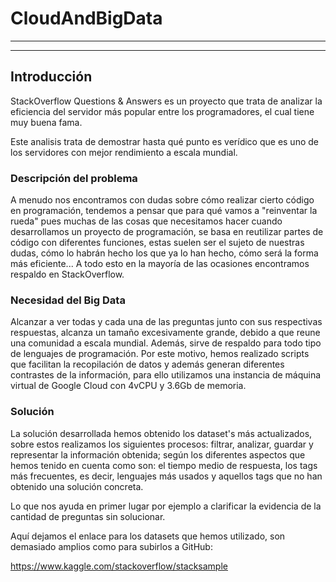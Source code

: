 # CloudAndBigData

___
___

## Introducción

StackOverflow Questions & Answers es un proyecto que trata de analizar la eficiencia del servidor más popular entre los programadores, el cual tiene muy buena fama.

Este analisis trata de demostrar hasta qué punto es verídico que es uno de los servidores con mejor rendimiento a escala mundial.

### Descripción del problema

A menudo nos encontramos con dudas sobre cómo realizar cierto código en programación, tendemos a pensar que para qué vamos a "reinventar la rueda" pues muchas de las cosas que necesitamos hacer cuando desarrollamos un proyecto de programación, se basa en reutilizar partes de código con diferentes funciones, estas suelen ser el sujeto de nuestras dudas, cómo lo habrán hecho los que ya lo han hecho, cómo será la forma más eficiente... A todo esto en la mayoría de las ocasiones encontramos respaldo en StackOverflow.

### Necesidad del Big Data

Alcanzar a ver todas y cada una de las preguntas junto con sus respectivas respuestas, alcanza un tamaño excesivamente grande, debido a que reune una comunidad a escala mundial. Además, sirve de respaldo para todo tipo de lenguajes de programación. Por este motivo, hemos realizado scripts que facilitan la recopilación de datos y además generan diferentes contrastes de la información, para ello utilizamos una instancia de máquina virtual de Google Cloud con 4vCPU y 3.6Gb de memoria.

### Solución

La solución desarrollada hemos obtenido los dataset's más actualizados, sobre estos realizamos los siguientes procesos: filtrar, analizar, guardar y representar la información obtenida; según los diferentes aspectos que hemos tenido en cuenta como son: el tiempo medio de respuesta, los tags más frecuentes, es decir, lenguajes más usados y aquellos tags que no han obtenido una solución concreta.

Lo que nos ayuda en primer lugar por ejemplo a clarificar la evidencia de la cantidad de preguntas sin solucionar.

Aquí dejamos el enlace para los datasets que hemos utilizado, son demasiado amplios como para subirlos a GitHub:

https://www.kaggle.com/stackoverflow/stacksample


